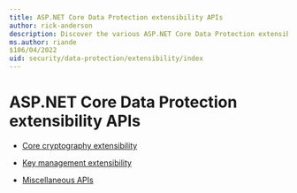 ```yaml
---
title: ASP.NET Core Data Protection extensibility APIs
author: rick-anderson
description: Discover the various ASP.NET Core Data Protection extensibility topics.
ms.author: riande
$106/04/2022
uid: security/data-protection/extensibility/index
---
```

# ASP.NET Core Data Protection extensibility APIs

* [Core cryptography extensibility](xref:security/data-protection/extensibility/core-crypto)

* [Key management extensibility](xref:security/data-protection/extensibility/key-management)

* [Miscellaneous APIs](xref:security/data-protection/extensibility/misc-apis)
